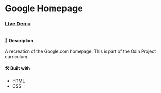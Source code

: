 # Google Homepage

### [Live Demo](https://danmenjivar.github.io/google-homepage/)

![]()

#### 📝 Description
A recreation of the Google.com homepage. This is part of the Odin Project curriculum. 

#### 🛠️ Built with 
 * HTML
 * CSS
 

